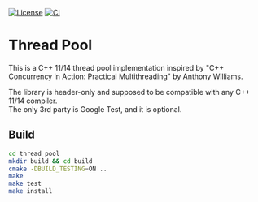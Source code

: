 [![License](https://img.shields.io/github/license/f-squirrel/thread_pool)](https://github.com/f-squirrel/thread_pool/blob/master/LICENSE)
[![CI](https://github.com/f-squirrel/thread_pool/workflows/CI/badge.svg)](https://github.com/f-squirrel/thread_pool/actions)

Thread Pool
===========


This is a C++ 11/14 thread pool implementation inspired by "C++ Concurrency in Action: Practical Multithreading" by Anthony Williams.

The library is header-only and supposed to be compatible with any C++ 11/14 compiler.
<br>The only 3rd party is Google Test, and it is optional.

## Build ##
```sh
cd thread_pool
mkdir build && cd build
cmake -DBUILD_TESTING=ON ..
make
make test
make install
```

